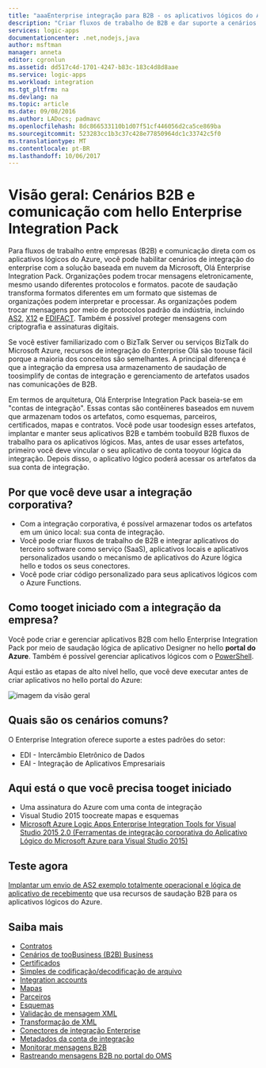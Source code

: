 ```yaml
---
title: "aaaEnterprise integração para B2B - os aplicativos lógicos do Azure | Microsoft Docs"
description: "Criar fluxos de trabalho de B2B e dar suporte a cenários de integração do enterprise para os aplicativos lógicos com hello Enterprise Integration Pack"
services: logic-apps
documentationcenter: .net,nodejs,java
author: msftman
manager: anneta
editor: cgronlun
ms.assetid: dd517c4d-1701-4247-b83c-183c4d8d8aae
ms.service: logic-apps
ms.workload: integration
ms.tgt_pltfrm: na
ms.devlang: na
ms.topic: article
ms.date: 09/08/2016
ms.author: LADocs; padmavc
ms.openlocfilehash: 8dc866533110b1d07f51cf446056d2ca5ce869ba
ms.sourcegitcommit: 523283cc1b3c37c428e77850964dc1c33742c5f0
ms.translationtype: MT
ms.contentlocale: pt-BR
ms.lasthandoff: 10/06/2017
---
```

# <a name="overview-b2b-scenarios-and-communication-with-hello-enterprise-integration-pack"></a>Visão geral: Cenários B2B e comunicação com hello Enterprise Integration Pack

Para fluxos de trabalho entre empresas (B2B) e comunicação direta com os aplicativos lógicos do Azure, você pode habilitar cenários de integração do enterprise com a solução baseada em nuvem da Microsoft, Olá Enterprise Integration Pack. Organizações podem trocar mensagens eletronicamente, mesmo usando diferentes protocolos e formatos. pacote de saudação transforma formatos diferentes em um formato que sistemas de organizações podem interpretar e processar. As organizações podem trocar mensagens por meio de protocolos padrão da indústria, incluindo [AS2](../logic-apps/logic-apps-enterprise-integration-as2.md), [X12](logic-apps-enterprise-integration-x12.md) e [EDIFACT](../logic-apps/logic-apps-enterprise-integration-edifact.md). Também é possível proteger mensagens com criptografia e assinaturas digitais.

Se você estiver familiarizado com o BizTalk Server ou serviços BizTalk do Microsoft Azure, recursos de integração do Enterprise Olá são toouse fácil porque a maioria dos conceitos são semelhantes. A principal diferença é que a integração da empresa usa armazenamento de saudação de toosimplify de contas de integração e gerenciamento de artefatos usados nas comunicações de B2B. 

Em termos de arquitetura, Olá Enterprise Integration Pack baseia-se em "contas de integração". Essas contas são contêineres baseados em nuvem que armazenam todos os artefatos, como esquemas, parceiros, certificados, mapas e contratos. Você pode usar toodesign esses artefatos, implantar e manter seus aplicativos B2B e também toobuild B2B fluxos de trabalho para os aplicativos lógicos. Mas, antes de usar esses artefatos, primeiro você deve vincular o seu aplicativo de conta tooyour lógica da integração. Depois disso, o aplicativo lógico poderá acessar os artefatos da sua conta de integração.

## <a name="why-should-you-use-enterprise-integration"></a>Por que você deve usar a integração corporativa?

* Com a integração corporativa, é possível armazenar todos os artefatos em um único local: sua conta de integração.
* Você pode criar fluxos de trabalho de B2B e integrar aplicativos do terceiro software como serviço (SaaS), aplicativos locais e aplicativos personalizados usando o mecanismo de aplicativos do Azure lógica hello e todos os seus conectores.
* Você pode criar código personalizado para seus aplicativos lógicos com o Azure Functions.

## <a name="how-tooget-started-with-enterprise-integration"></a>Como tooget iniciado com a integração da empresa?

Você pode criar e gerenciar aplicativos B2B com hello Enterprise Integration Pack por meio de saudação lógica de aplicativo Designer no hello **portal do Azure**. Também é possível gerenciar aplicativos lógicos com o [PowerShell](https://msdn.microsoft.com/library/azure/mt652195.aspx "Tópicos do PowerShell para aplicativos lógicos").

Aqui estão as etapas de alto nível hello, que você deve executar antes de criar aplicativos no hello portal do Azure:

![imagem da visão geral](media/logic-apps-enterprise-integration-overview/overview-0.png)  

## <a name="what-are-some-common-scenarios"></a>Quais são os cenários comuns?

O Enterprise Integration oferece suporte a estes padrões do setor:

* EDI - Intercâmbio Eletrônico de Dados
* EAI - Integração de Aplicativos Empresariais

## <a name="heres-what-you-need-tooget-started"></a>Aqui está o que você precisa tooget iniciado

* Uma assinatura do Azure com uma conta de integração
* Visual Studio 2015 toocreate mapas e esquemas
* [Microsoft Azure Logic Apps Enterprise Integration Tools for Visual Studio 2015 2.0 (Ferramentas de integração corporativa do Aplicativo Lógico do Microsoft Azure para Visual Studio 2015)](https://aka.ms/vsmapsandschemas)  

## <a name="try-it-now"></a>Teste agora

[Implantar um envio de AS2 exemplo totalmente operacional e lógica de aplicativo de recebimento](https://github.com/Azure/azure-quickstart-templates/tree/master/201-logic-app-as2-send-receive) que usa recursos de saudação B2B para os aplicativos lógicos do Azure.

## <a name="learn-more"></a>Saiba mais
* [Contratos](../logic-apps/logic-apps-enterprise-integration-agreements.md "Saiba mais sobre contratos de integração corporativa")
* [Cenários de tooBusiness (B2B) Business](../logic-apps/logic-apps-enterprise-integration-b2b.md "Saiba como toocreate lógica aplicativos com recursos de B2B")  
* [Certificados](logic-apps-enterprise-integration-certificates.md "Saiba mais sobre certificados da integração corporativa")
* [Simples de codificação/decodificação de arquivo](logic-apps-enterprise-integration-flatfile.md "Saiba como tooencode e decodificar o conteúdo do arquivo simples")  
* [Integration accounts](../logic-apps/logic-apps-enterprise-integration-accounts.md "Learn about contas de integração")
* [Mapas](../logic-apps/logic-apps-enterprise-integration-maps.md "Saiba mais sobre mapas da integração corporativa")
* [Parceiros](logic-apps-enterprise-integration-partners.md "Saiba mais sobre parceiros da integração corporativa")
* [Esquemas](logic-apps-enterprise-integration-schemas.md "Saiba mais sobre esquemas de integração corporativa")
* [Validação de mensagem XML](logic-apps-enterprise-integration-xml.md "Saiba como toovalidate XML mensagens com aplicativos lógicos")
* [Transformação de XML](logic-apps-enterprise-integration-transform.md "Saiba mais sobre mapas da integração corporativa")
* [Conectores de integração Enterprise](../connectors/apis-list.md "Saiba mais sobre os conectores do enterprise integration pack")
* [Metadados da conta de integração](../logic-apps/logic-apps-enterprise-integration-metadata.md "Saiba mais sobre os metadados da conta de integração")
* [Monitorar mensagens B2B](logic-apps-monitor-b2b-message.md "Saiba mais sobre o monitoramento de mensagens B2B")
* [Rastreando mensagens B2B no portal do OMS](logic-apps-track-b2b-messages-omsportal.md "Saiba mais sobre o acompanhamento de mensagens B2B no portal do OMS")


